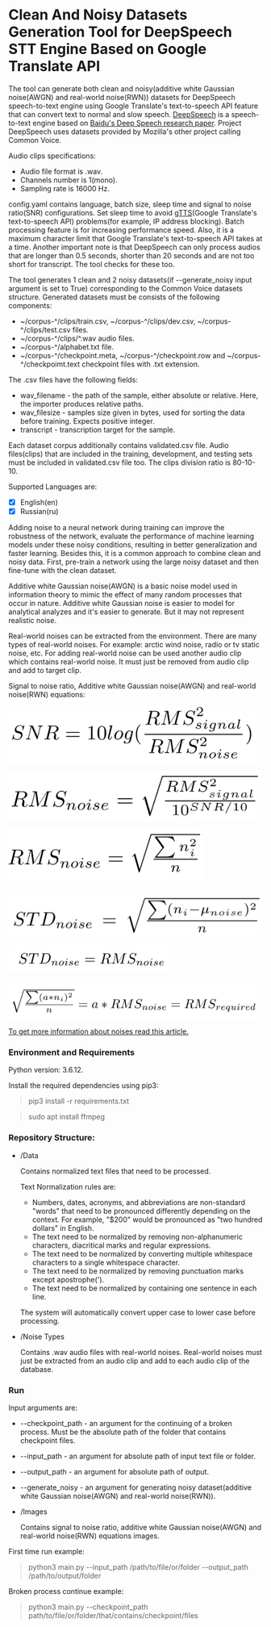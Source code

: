 # Clean And Noisy Datasets Generation Tool for DeepSpeech STT Engine Based on Google Translate API
The tool can generate both clean and noisy(additive white Gaussian noise(AWGN) and real-world noise(RWN)) datasets for DeepSpeech speech-to-text engine using Google Translate's text-to-speech API feature that can convert text to normal and slow speech. 
[DeepSpeech](https://github.com/mozilla/DeepSpeech) is a speech-to-text engine based on [Baidu's Deep Speech research paper](https://arxiv.org/abs/1412.5567). Project DeepSpeech uses datasets provided by Mozilla's other project calling Common Voice.

Audio clips specifications: 
  * Audio file format is .wav.
  * Channels number is 1(mono). 
  * Sampling rate is 16000 Hz.

config.yaml contains language, batch size, sleep time and signal to noise ratio(SNR) configurations. Set sleep time to avoid [gTTS](https://github.com/pndurette/gTTS)(Google Translate's text-to-speech API) problems(for example, IP address blocking). Batch processing feature is for increasing performance speed. Also, it is a maximum character limit that Google Translate's text-to-speech API takes at a time.
Another important note is that DeepSpeech can only process audios that are longer than 0.5 seconds, shorter than 20 seconds and are not too short for transcript. The tool checks for these too.

The tool  generates 1 clean and 2 noisy datasets(if --generate_noisy input argument is set to True) corresponding to the Common Voice datasets structure.
Generated datasets must be consists of the following components:
  * ~/corpus-^/clips/train.csv, ~/corpus-^/clips/dev.csv, ~/corpus-^/clips/test.csv files.
  * ~/corpus-^/clips/^.wav audio files.
  * ~/corpus-^/alphabet.txt file.
  * ~/corpus-^/checkpoint.meta, ~/corpus-^/checkpoint.row and ~/corpus-^/checkpoimt.text checkpoint files with .txt extension.
  
The .csv files have the following fields:
  * wav_filename - the path of the sample, either absolute or relative. Here, the importer produces relative paths.
  * wav_filesize - samples size given in bytes, used for sorting the data before training. Expects positive integer.
  * transcript - transcription target for the sample.

Each dataset corpus additionally contains validated.csv file. Audio files(clips) that are included in the training, development, and testing sets must be included in validated.csv file too. The clips division ratio is 80-10-10.

Supported Languages are:
  - [x] English(en)
  - [x] Russian(ru)

Adding noise to a neural network during training can improve the robustness of the network, evaluate the performance of machine learning models under these noisy conditions, resulting in better generalization and faster learning. Besides this, it is a common approach to combine clean and noisy data. First, pre-train a network using the large noisy dataset and then fine-tune with the clean dataset.

Additive white Gaussian noise(AWGN) is a basic noise model used in information theory to mimic the effect of many random processes that occur in nature. Additive white Gaussian noise is easier to model for analytical analyzes and it's easier to generate. But it may not represent realistic noise.

Real-world noises can be extracted from the environment. There are many types of real-world noises. For example: arctic wind noise, radio or tv static noise, etc. For adding real-world noise can be used another audio clip which contains real-world noise. It must just be removed from audio clip and add to target clip.

Signal to noise ratio, Additive white Gaussian noise(AWGN) and real-world noise(RWN) equations:

![alt text](https://github.com/Varuzhan97/Dataset-Generation-for-DeepSpeech-Speech-To-Text-Engine/blob/main/Images/SNR1.png)

![alt text](https://github.com/Varuzhan97/Dataset-Generation-for-DeepSpeech-Speech-To-Text-Engine/blob/main/Images/AWGN1.png)

![alt text](https://github.com/Varuzhan97/Dataset-Generation-for-DeepSpeech-Speech-To-Text-Engine/blob/main/Images/AWGN2.png)

![alt text](https://github.com/Varuzhan97/Dataset-Generation-for-DeepSpeech-Speech-To-Text-Engine/blob/main/Images/AWGN3.png)

![alt text](https://github.com/Varuzhan97/Dataset-Generation-for-DeepSpeech-Speech-To-Text-Engine/blob/main/Images/AWGN4.png)

![alt text](https://github.com/Varuzhan97/Dataset-Generation-for-DeepSpeech-Speech-To-Text-Engine/blob/main/Images/RWN1.png)

[To get more information about noises read this article.](https://medium.com/analytics-vidhya/adding-noise-to-audio-clips-5d8cee24ccb8)
### Environment and Requirements

Python version: 3.6.12.

Install the required dependencies using pip3:
> pip3 install -r requirements.txt

> sudo apt install ffmpeg
### Repository Structure:
* /Data

  Contains normalized text files that need to be processed.
  
  Text Normalization rules are:
    * Numbers, dates, acronyms, and abbreviations are non-standard "words" that need to be pronounced differently depending on the context. For example, "$200"           would be pronounced as "two hundred dollars" in English. 
    * The text need to be normalized by removing non-alphanumeric characters, diacritical marks and regular expressions.
    * The text need to be normalized by converting multiple whitespace characters to a single whitespace character.
    * The text need to be normalized by removing punctuation marks except apostrophe(').
    * The text need to be normalized by containing one sentence in each line.
    
    The system will automatically convert upper case to lower case before processing.
* /Noise Types

  Contains .wav audio files with real-world noises. Real-world noises must just be extracted from an audio clip and add to each audio clip of the database.
### Run
Input arguments are:
  * --checkpoint_path - an argument for the continuing of a broken process. Must be the absolute path of the folder that contains checkpoint files.
  * --input_path - an argument for absolute path of input text file or folder.
  * --output_path - an argument for absolute path of output.
  * --generate_noisy - an argument for generating noisy dataset(additive white Gaussian noise(AWGN) and real-world noise(RWN)).
* /Images

  Contains signal to noise ratio, additive white Gaussian noise(AWGN) and real-world noise(RWN) equations images.
  
First time run example:
> python3 main.py --input_path /path/to/file/or/folder --output_path /path/to/output/folder

Broken process continue example:
> python3 main.py --checkpoint_path path/to/file/or/folder/that/contains/checkpoint/files
